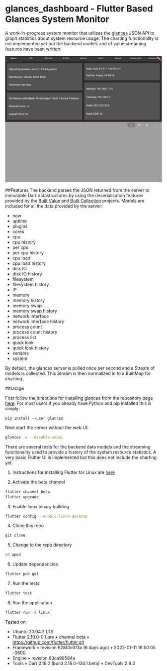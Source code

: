# glances_dashboard - Flutter Based Glances System Monitor

A work-in-progress system monitor that utilizes the [glances](https://nicolargo.github.io/glances/) JSON API to graph
statistics about system resource usage.  The charting functionality is not implemented yet but the backend models and
of value streaming features have been written.

![Demo Image](assets/demo.png)

##Features
The backend parses the JSON returned from the server to immutable Dart datastructures by using the deserialization
features provided by the [Built Value](https://github.com/google/built_value.dart) and [Built Collection](https://github.com/google/built_collection.dart)
projects.  Models are included for all the data provided by the server:
- now
- uptime
- plugins
- cores
- cpu
- cpu history
- per cpu
- per cpu history
- cpu load
- cpu load history
- disk IO
- disk IO history
- filesystem
- filesystem history
- IP
- memory
- memory history
- memory swap
- memory swap history
- network interface
- network interface history
- process count
- process count history
- process list
- quick look
- quick look history
- sensors
- system

By default, the glances server is polled once per second and a Stream of models is collected.  This Stream is then
normalized in to a BuiltMap for charting.

##Usage

First follow the directions for installing glances from the repository page [here](https://github.com/nicolargo/glances).
For most users if you already have Python and pip installed this is simply:

```basg
pip install --user glances
```

Next start the server without the web UI:

```bash
glances -w --disable-webui
```

There are several tests for the backend data models and the streaming functionality used to provide a history of the
system resource statistics.  A very basic Flutter UI is implemented but this does not include the charting yet.

1. Instructions for installing Flutter for Linux are [here](https://docs.flutter.dev/get-started/install/linux)

2. Activate the beta channel
```bash
flutter channel beta
flutter upgrade
```

3. Enable linux binary building
```bash
flutter config --enable-linux-desktop
```

4. Clone this repo
```bash
git clone
```

5. Change to the repo directory
```bash
cd apod
```

6. Update dependencies
```bash
flutter pub get
```

7. Run the tests
```bash
flutter test
```

8. Run the application
```bash
flutter run -d linux
```

Tested on:
- Ubuntu 20.04.3 LTS
- Flutter 2.10.0-0.1.pre • channel beta • https://github.com/flutter/flutter.git
- Framework • revision 628f0e3f3a (6 days ago) • 2022-01-11 19:50:05 -0600
- Engine • revision 63ca99584a
- Tools • Dart 2.16.0 (build 2.16.0-134.1.beta) • DevTools 2.9.2
